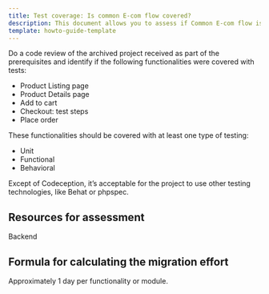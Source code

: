 ```yaml
---
title: Test coverage: Is common E-com flow covered?
description: This document allows you to assess if Common E-com flow is covered with tests.
template: howto-guide-template
---
```



Do a code review of the archived project received as part of the prerequisites and identify if the following functionalities were covered with tests:
* Product Listing page
* Product Details page
* Add to cart
* Checkout: test steps
* Place order

These functionalities should be covered with at least one type of testing:
* Unit
* Functional
* Behavioral


Except of Codeception, it’s acceptable for the project to use other testing technologies, like Behat or phpspec.

## Resources for assessment

Backend

## Formula for calculating the migration effort

Approximately 1 day per functionality or module.
